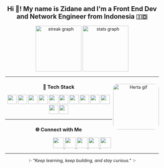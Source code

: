 <h2 align="center">Hi 👋! My name is Zidane and I'm a Front End Dev and Network Engineer from Indonesia 🇮🇩</h2>

<div align="center">
  <img src="https://streak-stats.demolab.com?user=Hotaru-git3&locale=en&mode=weekly&theme=dracula&hide_border=false&border_radius=20" height="150" alt="streak graph" />
  <img src="https://github-readme-stats.vercel.app/api?username=Hotaru-git3&show_icons=true&include_all_commits=true&theme=dracula&border_radius=20&hide_border=false" height="150" alt="stats graph" />
</div>

---

<div align="center">
  <img align="right" height="150" style="border-radius:15px;" src="https://media.tenor.com/taxnt3zsc_4AAAAi/seseren-the-herta.gif" alt="Herta gif"/>
  
  <h3>🧠 Tech Stack</h3>
  
  <p>
    <img src="https://cdn.jsdelivr.net/gh/devicons/devicon/icons/html5/html5-original.svg" height="30" />
    <img src="https://cdn.jsdelivr.net/gh/devicons/devicon/icons/css3/css3-original.svg" height="30" />
    <img src="https://cdn.jsdelivr.net/gh/devicons/devicon/icons/javascript/javascript-original.svg" height="30" />
    <img src="https://cdn.jsdelivr.net/gh/devicons/devicon/icons/react/react-original.svg" height="30" />
    <img src="https://cdn.simpleicons.org/vite/646CFF" height="30" />
    <img src="https://cdn.simpleicons.org/git/F05032" height="30" />
    <img src="https://cdn.simpleicons.org/github/181717" height="30" />
    <img src="https://cdn.simpleicons.org/cplusplus/00599C" height="30" />
    <img src="https://cdn.simpleicons.org/docker/2496ED" height="30" />
    <img src="https://cdn.simpleicons.org/nginx/009639" height="30" />
    <img src="https://cdn.simpleicons.org/vercel/000000" height="30" />
    <img src="https://cdn.simpleicons.org/tailwindcss/06B6D4" height="30" />
  </p>
</div>

---

<div align="center">
  <h3>🌐 Connect with Me</h3>
  <a href="https://www.youtube.com/channel/YOUR_CHANNEL_ID">
    <img src="https://img.shields.io/static/v1?message=Youtube&logo=youtube&color=FF0000&style=for-the-badge&label=" height="35" />
  </a>
  <a href="https://www.instagram.com/YOUR_USERNAME">
    <img src="https://img.shields.io/static/v1?message=Instagram&logo=instagram&color=E4405F&style=for-the-badge&label=" height="35" />
  </a>
  <a href="https://discord.com/users/YOUR_USER_ID">
    <img src="https://img.shields.io/static/v1?message=Discord&logo=discord&color=7289DA&style=for-the-badge&label=" height="35" />
  </a>
  <a href="mailto:YOUR_EMAIL@gmail.com">
    <img src="https://img.shields.io/static/v1?message=Gmail&logo=gmail&color=D14836&style=for-the-badge&label=" height="35" />
  </a>
  <a href="https://www.linkedin.com/in/YOUR_USERNAME">
    <img src="https://img.shields.io/static/v1?message=LinkedIn&logo=linkedin&color=0077B5&style=for-the-badge&label=" height="35" />
  </a>
</div>

---

<p align="center">
  <i>✨ "Keep learning, keep building, and stay curious." ✨</i>
</p>
